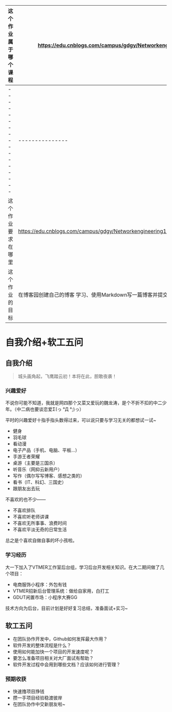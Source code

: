 | 这个作业属于哪个课程 | https://edu.cnblogs.com/campus/gdgy/Networkengineering1834   |
| -------------------- | ------------------------------------------------------------ |
| -----------------    | ---------------                                              |
| 这个作业要求在哪里   | https://edu.cnblogs.com/campus/gdgy/Networkengineering1834/homework/11147 |
| 这个作业的目标       | 在博客园创建自己的博客 学习、使用Markdown写一篇博客并提交    |


# 自我介绍+软工五问

## 自我介绍

> 城头画角起，飞鹰踏云初！本将在此，胆敢夜袭！

### 兴趣爱好

不说你可能不知道，我就是网四那个又菜又爱玩的魏龙涛，是个不折不扣的中二少年。（中二病也要谈恋爱Σ(っ °Д °;)っ）

平时的兴趣爱好十指手指头数得过来，可以说只要与学习无关的都想试一试~

- 健身
- 羽毛球
- 看动漫
- 电子产品（手机、电脑、平板...）
- 手游王者荣耀
- 桌游（主要是三国杀）
- 听音乐（网抑云新用户）
- 写作（偶尔写写博客、感想之类的）
- 看书（IT、科幻、三国史）
- 跟朋友出去玩

不喜欢的也不少——

- 不喜欢排队
- 不喜欢听老师讲课
- 不喜欢无所事事、浪费时间
- 不喜欢平淡无奇的日常生活

总之是个喜欢自做自事的坏小孩啦。



### 学习经历

大一下加入了VTMER工作室后台组，学习后台开发相关知识。在大二期间做了几个项目：

- 电商服饰小程序：外包有钱
- VTMER招新后台管理系统：做给自家用，白打工
- GDUT闲置市场：小程序大赛GG

技术方向为后台，目前计划是好好复习总结，准备面试+实习~





## 软工五问

- 在团队协作开发中，Github如何发挥最大作用？
- 软件开发的整体流程是什么？
- 使用如何能加快一个项目的开发速度呢？
- 要怎么准备项目相关对大厂面试有帮助？
- 软件开发过程中会用到哪些文档？应该如何进行管理？



### 预期收获

- 快速撸项目挣钱
- 攒一手项目经验稳渡彼岸
- 在团队协作中交新朋友啦~
